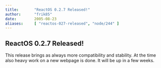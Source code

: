 ```yaml
---
title:       "ReactOS 0.2.7 Released!"
author:      "frik85"
date:        2005-08-23
aliases:     [ "reactos-027-released", "node/244" ]
---
```


<h2>ReactOS 0.2.7 Released!</h2>
<p>This release brings as always more compatibility and stability. At the time also heavy work on a new webpage is done. It will be up in a few weeks. </p>
